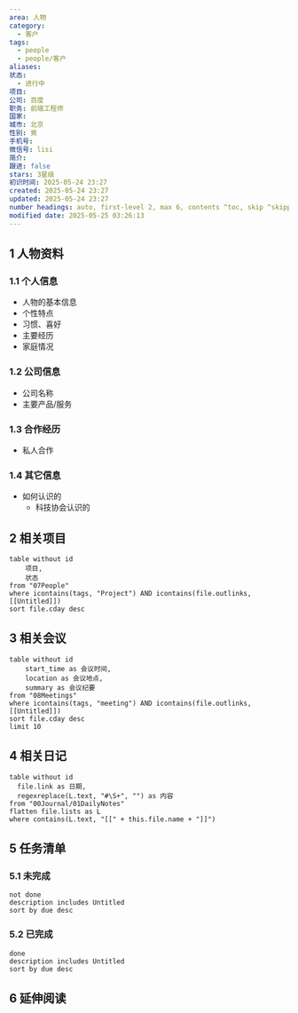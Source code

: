 ```yaml
---
area: 人物
category:
  - 客户
tags:
  - people
  - people/客户
aliases: 
状态:
  - 进行中
项目: 
公司: 百度
职务: 前端工程师
国家: 
城市: 北京
性别: 男
手机号: 
微信号: lisi
简介: 
跟进: false
stars: 3星级
初识时间: 2025-05-24 23:27
created: 2025-05-24 23:27
updated: 2025-05-24 23:27
number headings: auto, first-level 2, max 6, contents ^toc, skip ^skipped, start-at 1, _.1.1
modified date: 2025-05-25 03:26:13
---
```


## 1 人物资料

### 1.1 个人信息
- 人物的基本信息
- 个性特点
- 习惯、喜好
- 主要经历
- 家庭情况

### 1.2 公司信息
- 公司名称
- 主要产品/服务

### 1.3 合作经历
- 私人合作

### 1.4 其它信息
- 如何认识的
	- 科技协会认识的


## 2 相关项目
```dataview
table without id
	项目,
	状态
from "07People"
where icontains(tags, "Project") AND icontains(file.outlinks, [[Untitled]])
sort file.cday desc
```

## 3 相关会议
```dataview
table without id
	start_time as 会议时间,
	location as 会议地点,
	summary as 会议纪要
from "08Meetings"
where icontains(tags, "meeting") AND icontains(file.outlinks, [[Untitled]])
sort file.cday desc
limit 10
```

## 4 相关日记

```dataview
table without id
  file.link as 日期,
  regexreplace(L.text, "#\S+", "") as 内容
from "00Journal/01DailyNotes"
flatten file.lists as L
where contains(L.text, "[[" + this.file.name + "]]") 
```

## 5 任务清单
### 5.1 未完成
```tasks
not done
description includes Untitled
sort by due desc
```

### 5.2 已完成
```tasks
done
description includes Untitled
sort by due desc
```

## 6 延伸阅读




